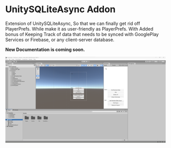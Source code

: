 # UnitySQLiteAsync Addon

Extension of UnitySQLiteAsync, So that we can finally get rid off PlayerPrefs. While make it as user-friendly as
PlayerPrefs. With Added bonus of Keeping Track of data that needs to be synced with GooglePlay Services or Firebase, or
any client-server database.

**New Documentation is coming soon.**

![Screenshot 2023-02-27 182702.png](img%2FScreenshot%202023-02-27%20182702.png)